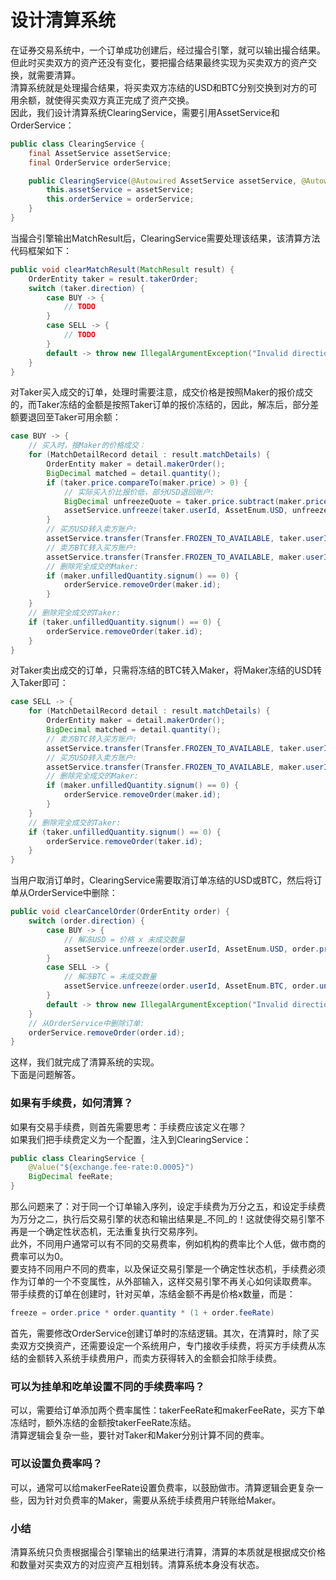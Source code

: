 # 设计清算系统

在证券交易系统中，一个订单成功创建后，经过撮合引擎，就可以输出撮合结果。但此时买卖双方的资产还没有变化，要把撮合结果最终实现为买卖双方的资产交换，就需要清算。<br />清算系统就是处理撮合结果，将买卖双方冻结的USD和BTC分别交换到对方的可用余额，就使得买卖双方真正完成了资产交换。<br />因此，我们设计清算系统ClearingService，需要引用AssetService和OrderService：
```java
public class ClearingService {
    final AssetService assetService;
    final OrderService orderService;

    public ClearingService(@Autowired AssetService assetService, @Autowired OrderService orderService) {
        this.assetService = assetService;
        this.orderService = orderService;
    }
}
```
当撮合引擎输出MatchResult后，ClearingService需要处理该结果，该清算方法代码框架如下：
```java
public void clearMatchResult(MatchResult result) {
    OrderEntity taker = result.takerOrder;
    switch (taker.direction) {
        case BUY -> {
            // TODO
        }
        case SELL -> {
            // TODO
        }
        default -> throw new IllegalArgumentException("Invalid direction.");
    }
}
```
对Taker买入成交的订单，处理时需要注意，成交价格是按照Maker的报价成交的，而Taker冻结的金额是按照Taker订单的报价冻结的，因此，解冻后，部分差额要退回至Taker可用余额：
```java
case BUY -> {
    // 买入时，按Maker的价格成交：
    for (MatchDetailRecord detail : result.matchDetails) {
        OrderEntity maker = detail.makerOrder();
        BigDecimal matched = detail.quantity();
        if (taker.price.compareTo(maker.price) > 0) {
            // 实际买入价比报价低，部分USD退回账户:
            BigDecimal unfreezeQuote = taker.price.subtract(maker.price).multiply(matched);
            assetService.unfreeze(taker.userId, AssetEnum.USD, unfreezeQuote);
        }
        // 买方USD转入卖方账户:
        assetService.transfer(Transfer.FROZEN_TO_AVAILABLE, taker.userId, maker.userId, AssetEnum.USD, maker.price.multiply(matched));
        // 卖方BTC转入买方账户:
        assetService.transfer(Transfer.FROZEN_TO_AVAILABLE, maker.userId, taker.userId, AssetEnum.BTC, matched);
        // 删除完全成交的Maker:
        if (maker.unfilledQuantity.signum() == 0) {
            orderService.removeOrder(maker.id);
        }
    }
    // 删除完全成交的Taker:
    if (taker.unfilledQuantity.signum() == 0) {
        orderService.removeOrder(taker.id);
    }
}
```
对Taker卖出成交的订单，只需将冻结的BTC转入Maker，将Maker冻结的USD转入Taker即可：
```java
case SELL -> {
    for (MatchDetailRecord detail : result.matchDetails) {
        OrderEntity maker = detail.makerOrder();
        BigDecimal matched = detail.quantity();
        // 卖方BTC转入买方账户:
        assetService.transfer(Transfer.FROZEN_TO_AVAILABLE, taker.userId, maker.userId, AssetEnum.BTC, matched);
        // 买方USD转入卖方账户:
        assetService.transfer(Transfer.FROZEN_TO_AVAILABLE, maker.userId, taker.userId, AssetEnum.USD, maker.price.multiply(matched));
        // 删除完全成交的Maker:
        if (maker.unfilledQuantity.signum() == 0) {
            orderService.removeOrder(maker.id);
        }
    }
    // 删除完全成交的Taker:
    if (taker.unfilledQuantity.signum() == 0) {
        orderService.removeOrder(taker.id);
    }
}
```
当用户取消订单时，ClearingService需要取消订单冻结的USD或BTC，然后将订单从OrderService中删除：
```java
public void clearCancelOrder(OrderEntity order) {
    switch (order.direction) {
        case BUY -> {
            // 解冻USD = 价格 x 未成交数量
            assetService.unfreeze(order.userId, AssetEnum.USD, order.price.multiply(order.unfilledQuantity));
        }
        case SELL -> {
            // 解冻BTC = 未成交数量
            assetService.unfreeze(order.userId, AssetEnum.BTC, order.unfilledQuantity);
        }
        default -> throw new IllegalArgumentException("Invalid direction.");
    }
    // 从OrderService中删除订单:
    orderService.removeOrder(order.id);
}
```
这样，我们就完成了清算系统的实现。<br />下面是问题解答。
### 如果有手续费，如何清算？
如果有交易手续费，则首先需要思考：手续费应该定义在哪？<br />如果我们把手续费定义为一个配置，注入到ClearingService：
```java
public class ClearingService {
    @Value("${exchange.fee-rate:0.0005}")
    BigDecimal feeRate;
}
```
那么问题来了：对于同一个订单输入序列，设定手续费为万分之五，和设定手续费为万分之二，执行后交易引擎的状态和输出结果是_不同_的！这就使得交易引擎不再是一个确定性状态机，无法重复执行交易序列。<br />此外，不同用户通常可以有不同的交易费率，例如机构的费率比个人低，做市商的费率可以为0。<br />要支持不同用户不同的费率，以及保证交易引擎是一个确定性状态机，手续费必须作为订单的一个不变属性，从外部输入，这样交易引擎不再关心如何读取费率。<br />带手续费的订单在创建时，针对买单，冻结金额不再是价格x数量，而是：
```java
freeze = order.price * order.quantity * (1 + order.feeRate)
```
首先，需要修改OrderService创建订单时的冻结逻辑。其次，在清算时，除了买卖双方交换资产，还需要设定一个系统用户，专门接收手续费，将买方手续费从冻结的金额转入系统手续费用户，而卖方获得转入的金额会扣除手续费。
### 可以为挂单和吃单设置不同的手续费率吗？
可以，需要给订单添加两个费率属性：takerFeeRate和makerFeeRate，买方下单冻结时，额外冻结的金额按takerFeeRate冻结。<br />清算逻辑会复杂一些，要针对Taker和Maker分别计算不同的费率。
### 可以设置负费率吗？
可以，通常可以给makerFeeRate设置负费率，以鼓励做市。清算逻辑会更复杂一些，因为针对负费率的Maker，需要从系统手续费用户转账给Maker。
### 小结
清算系统只负责根据撮合引擎输出的结果进行清算，清算的本质就是根据成交价格和数量对买卖双方的对应资产互相划转。清算系统本身没有状态。

